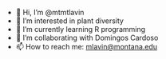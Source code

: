 - 👋 Hi, I’m @mtmtlavin
- 👀 I’m interested in plant diversity
- 🌱 I’m currently learning R programming
- 💞️ I’m collaborating with Domingos Cardoso
- 📫 How to reach me: mlavin@montana.edu

<!---
mtmtlavin/mtmtlavin is a ✨ special ✨ repository because its `README.md` (this file) appears on your GitHub profile.
You can click the Preview link to take a look at your changes.
--->
